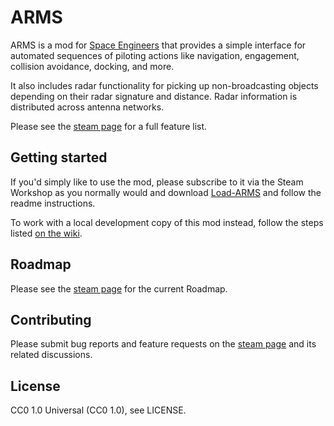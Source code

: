 # ARMS
ARMS is a mod for [Space Engineers](http://www.spaceengineersgame.com/)
that provides a simple interface for automated sequences of piloting actions
like navigation, engagement, collision avoidance, docking, and more.

It also includes radar functionality for picking up non-broadcasting objects
depending on their radar signature and distance. Radar information is
distributed across antenna networks.

Please see the [steam page](http://steamcommunity.com/sharedfiles/filedetails/?id=363880940) for a full
feature list.

## Getting started
If you'd simply like to use the mod, please subscribe to it via the Steam
Workshop as you normally would and download [Load-ARMS](https://github.com/Rynchodon/Load-ARMS) and follow the readme instructions.

To work with a local development copy of this mod instead, follow the steps
listed [on the wiki](https://github.com/Rynchodon/Autopilot/wiki/Developing-Autopilot).

## Roadmap

Please see the [steam page](http://steamcommunity.com/sharedfiles/filedetails/?id=363880940) for the
current Roadmap.

## Contributing

Please submit bug reports and feature requests on the [steam page](http://steamcommunity.com/sharedfiles/filedetails/?id=363880940) and its related
discussions.

## License
CC0 1.0 Universal (CC0 1.0), see LICENSE.
